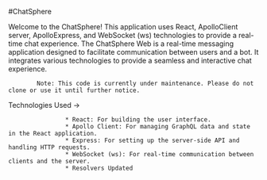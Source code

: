 #ChatSphere

Welcome to the ChatSphere! This application uses React, ApolloClient server, ApolloExpress, and WebSocket (ws) technologies to provide a real-time chat experience.
The ChatSphere Web is a real-time messaging application designed to facilitate communication between users and a bot. It integrates various technologies to provide a seamless and interactive chat experience.


            Note: This code is currently under maintenance. Please do not clone or use it until further notice.


Technologies Used ->

                    * React: For building the user interface.
                    * Apollo Client: For managing GraphQL data and state in the React application.
                    * Express: For setting up the server-side API and handling HTTP requests.
                    * WebSocket (ws): For real-time communication between clients and the server.
                    * Resolvers Updated
